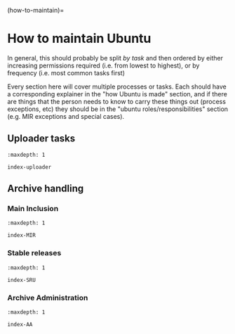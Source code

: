 (how-to-maintain)=
# How to maintain Ubuntu

In general, this should probably be split *by task* and then ordered by either
increasing permissions required (i.e. from lowest to highest), or by
frequency (i.e. most common tasks first)

Every section here will cover multiple processes or tasks. Each should have a
corresponding explainer in the "how Ubuntu is made" section, and if there are
things that the person needs to know to carry these things out (process
exceptions, etc) they should be in the "ubuntu roles/responsibilities" section
(e.g. MIR exceptions and special cases).

## Uploader tasks

```{toctree}
:maxdepth: 1

index-uploader
```

## Archive handling

### Main Inclusion

```{toctree}
:maxdepth: 1

index-MIR
```

### Stable releases

```{toctree}
:maxdepth: 1

index-SRU
```

### Archive Administration

```{toctree}
:maxdepth: 1

index-AA
```

